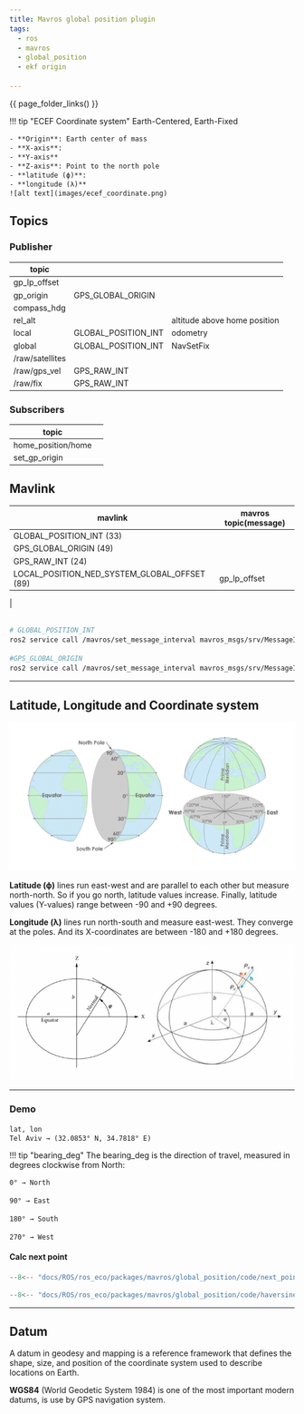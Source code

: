 ```yaml
---
title: Mavros global position plugin
tags:
  - ros
  - mavros
  - global_position
  - ekf origin

---
```

{{ page_folder_links() }}

!!! tip "ECEF Coordinate system"
    Earth-Centered, Earth-Fixed

    - **Origin**: Earth center of mass
    - **X-axis**: 
    - **Y-axis**
    - **Z-axis**: Point to the north pole
    - **latitude (ϕ)**:
    - **longitude (λ)** 
    ![alt text](images/ecef_coordinate.png)
     

## Topics

### Publisher

| topic  |   |  |
|---|---|----|
| gp_lp_offset |
| gp_origin | GPS_GLOBAL_ORIGIN | 
| compass_hdg |
| rel_alt | | altitude above home position |
| local | GLOBAL_POSITION_INT | odometry |
| global | GLOBAL_POSITION_INT | NavSetFix |
| /raw/satellites |
| /raw/gps_vel | GPS_RAW_INT |
| /raw/fix | GPS_RAW_INT |


### Subscribers

| topic  |   |
|---|---|
| home_position/home |
| set_gp_origin |



## Mavlink

| mavlink                     | mavros topic(message) |
| --------------------------- | --------------------- |
| GLOBAL_POSITION_INT (33)   |   | 
| GPS_GLOBAL_ORIGIN (49) |  |
| GPS_RAW_INT (24)|  |
| LOCAL_POSITION_NED_SYSTEM_GLOBAL_OFFSET (89)| gp_lp_offset  |
| 



## 

```bash
# GLOBAL_POSITION_INT
ros2 service call /mavros/set_message_interval mavros_msgs/srv/MessageInterval "{\"message_id\": 33, \"message_rate\": 2 }"

#GPS_GLOBAL_ORIGIN
ros2 service call /mavros/set_message_interval mavros_msgs/srv/MessageInterval "{\"message_id\": 49, \"message_rate\": 2 }"
  ```


---

## Latitude, Longitude and Coordinate system

![alt text](images/lat_lon.png)

**Latitude (ϕ)** lines run east-west and are parallel to each other but measure north-north. So if you go north, latitude values increase. Finally, latitude values (Y-values) range between -90 and +90 degrees.

**Longitude (λ)** lines run north-south and measure east-west. They converge at the poles. And its X-coordinates are between -180 and +180 degrees.

![alt text](images/ellipsoidal_coordinate_system.png)

---

### Demo

```
lat, lon
Tel Aviv → (32.0853° N, 34.7818° E)
```


!!! tip "bearing_deg"
    The bearing_deg is the direction of travel, measured in degrees clockwise from North:

    0° → North

    90° → East

    180° → South

    270° → West
     

#### Calc next point

```python title="calc next point using distance and bearing"
--8<-- "docs/ROS/ros_eco/packages/mavros/global_position/code/next_point.py"
```

```python title="calc distance and bearing between two points"
--8<-- "docs/ROS/ros_eco/packages/mavros/global_position/code/haversine.py"
```

---

## Datum
A datum in geodesy and mapping is a reference framework that defines the shape, size, and position of the coordinate system used to describe locations on Earth.

**WGS84** (World Geodetic System 1984) is one of the most important modern datums, is use by GPS navigation system.